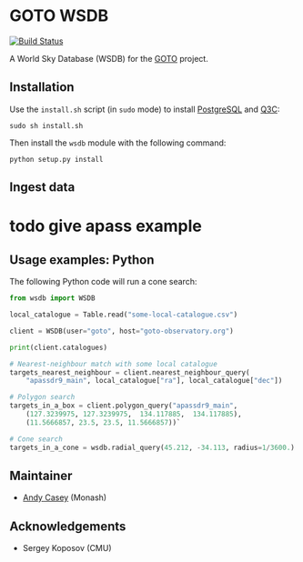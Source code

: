 GOTO WSDB
=========

[![Build Status](https://travis-ci.org/andycasey/goto-wsdb.svg?branch=master)](https://travis-ci.org/andycasey/goto-wsdb)

A World Sky Database (WSDB) for the [GOTO](https://goto-observatory.org/) project.


Installation
------------

Use the ``install.sh`` script (in ``sudo`` mode) to install [PostgreSQL](https://www.postgresql.org) and [Q3C](https://github.com/segasai/q3c):

````
sudo sh install.sh
````

Then install the ``wsdb`` module with the following command:

````
python setup.py install
````

Ingest data
-----------

# todo give apass example


Usage examples: Python
----------------------

The following Python code will run a cone search:

````python
from wsdb import WSDB

local_catalogue = Table.read("some-local-catalogue.csv")

client = WSDB(user="goto", host="goto-observatory.org")

print(client.catalogues)

# Nearest-neighbour match with some local catalogue
targets_nearest_neighbour = client.nearest_neighbour_query(
    "apassdr9_main", local_catalogue["ra"], local_catalogue["dec"])

# Polygon search
targets_in_a_box = client.polygon_query("apassdr9_main", 
    (127.3239975, 127.3239975,  134.117885,  134.117885),
    (11.5666857, 23.5, 23.5, 11.5666857))`

# Cone search
targets_in_a_cone = wsdb.radial_query(45.212, -34.113, radius=1/3600.)
````

Maintainer
----------
- [Andy Casey](http://astrowizici.st) (Monash)


Acknowledgements
----------------
- Sergey Koposov (CMU)
